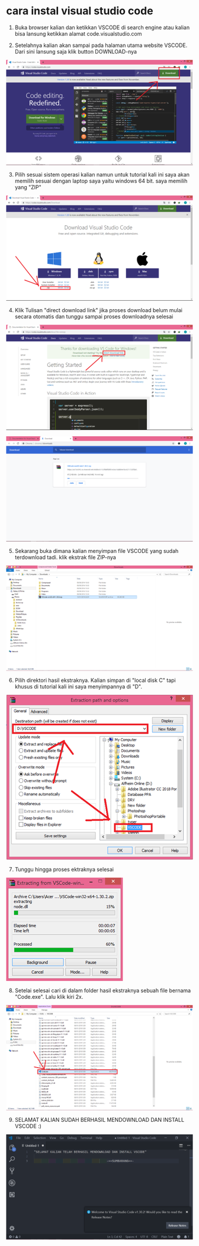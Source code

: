 # cara instal visual studio code

1. Buka browser kalian dan ketikkan VSCODE di search engine atau kalian bisa lansung ketikkan alamat code.visualstudio.com

2. Setelahnya kalian akan sampai pada halaman utama website VSCODE. Dari sini lansung saja klik button DOWNLOAD-nya

![gbr 2](./img1/2.png)

3. Pilih sesuai sistem operasi kalian namun untuk tutorial kali ini saya akan memilih sesuai dengan laptop saya yaitu windows 64 bit.  saya memilih yang "ZIP"

![gbr 3](./img1/3.png)

4. Klik Tulisan "direct download link" jika proses download belum mulai secara otomatis dan tunggu sampai proses downloadnya selesai

![gbr 4](./img1/4.png)

![gbr 4b](./img1/4b.png)

5. Sekarang buka dimana kalian menyimpan file VSCODE yang sudah terdownload tadi. klik ekstrak file ZIP-nya

![gbr 5](./img1/5.png)

6. Pilih direktori hasil ekstraknya.  Kalian simpan di "local disk C" tapi khusus di tutorial kali ini saya menyimpannya  di "D".

![gbr 6](./img1/6.png)

7. Tunggu hingga proses ektraknya selesai

![gbr 7](./img1/7.png)

8. Setelai selesai cari di dalam folder hasil ekstraknya sebuah file bernama "Code.exe".  Lalu klik kiri 2x.

![gbr 8](./img1/8.png)

9. SELAMAT KALIAN SUDAH BERHASIL MENDOWNLOAD DAN INSTALL VSCODE :)

![gbr 9](./img1/9.png)
